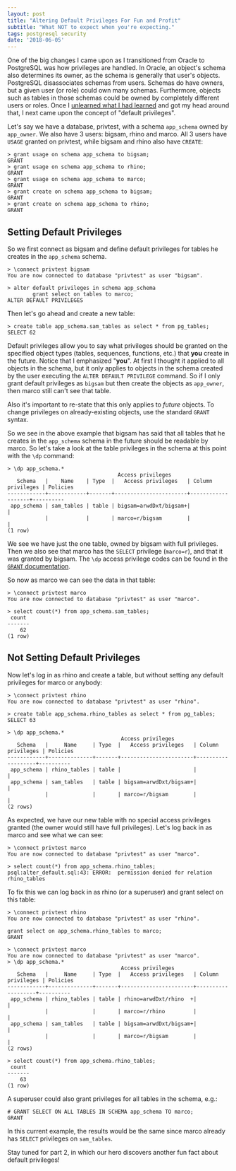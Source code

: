 ```yaml
---
layout: post
title: "Altering Default Privileges For Fun and Profit"
subtitle: "What NOT to expect when you're expecting."
tags: postgresql security
date: '2018-06-05'
---
```


One of the big changes I came upon as I transitioned from Oracle to PostgreSQL was how privileges are handled. In Oracle, an object's schema also determines its owner, as the schema is generally that user's objects. PostgreSQL disassociates schemas from users. Schemas do have owners, but a given user (or role) could own many schemas. Furthermore, objects such as tables in those schemas could be owned by completely different users or roles. Once I [unlearned what I had learned](https://www.youtube.com/watch?v=z4jeREy7Pbc) and got my head around that, I next came upon the concept of "default privileges".

Let's say we have a database, privtest, with a schema `app_schema` owned by `app_owner`. We also have 3 users: bigsam, rhino and marco. All 3 users have `USAGE` granted on privtest, while bigsam and rhino also have `CREATE`:

```
> grant usage on schema app_schema to bigsam;
GRANT
> grant usage on schema app_schema to rhino;
GRANT
> grant usage on schema app_schema to marco;
GRANT
> grant create on schema app_schema to bigsam;
GRANT
> grant create on schema app_schema to rhino;
GRANT
```

## Setting Default Privileges
So we first connect as bigsam and define default privileges for tables he creates in the `app_schema` schema.

```
> \connect privtest bigsam
You are now connected to database "privtest" as user "bigsam".

> alter default privileges in schema app_schema
        grant select on tables to marco;
ALTER DEFAULT PRIVILEGES
```

Then let's go ahead and create a new table:

```
> create table app_schema.sam_tables as select * from pg_tables;
SELECT 62
```

Default privileges allow you to say what privileges should be granted on the specified object types (tables, sequences, functions, etc.) that **you** create in the future. Notice that I emphasized "**you**". At first I thought it applied to all objects in the schema, but it only applies to objects in the schema created by the user executing the `ALTER DEFAULT PRIVILEGE` command. So if I only grant default privileges as `bigsam` but then create the objects as `app_owner`, then marco still can't see that table.

Also it's important to re-state that this only applies to *future* objects. To change privileges on already-existing objects, use the standard `GRANT` syntax.

So we see in the above example that bigsam has said that all tables that he creates in the `app_schema` schema in the future should be readable by marco. So let's take a look at the table privileges in the schema at this point with the `\dp` command:

```
> \dp app_schema.*
                                   Access privileges
   Schema   |    Name    | Type  |   Access privileges   | Column privileges | Policies
------------+------------+-------+-----------------------+-------------------+----------
 app_schema | sam_tables | table | bigsam=arwdDxt/bigsam+|                   |
            |            |       | marco=r/bigsam        |                   |
(1 row)
```

We see we have just the one table, owned by bigsam with full privileges. Then we also see that marco has the `SELECT` privilege (`marco=r`), and that it was granted by bigsam. The `\dp` access privilege codes can be found in the [`GRANT` documentation](https://www.postgresql.org/docs/current/static/sql-grant.html).

So now as marco we can see the data in that table:

```
> \connect privtest marco
You are now connected to database "privtest" as user "marco".

> select count(*) from app_schema.sam_tables;
 count
-------
    62
(1 row)
```

## Not Setting Default Privileges
Now let's log in as rhino and create a table, but without setting any default privileges for marco or anybody:
```
> \connect privtest rhino
You are now connected to database "privtest" as user "rhino".

> create table app_schema.rhino_tables as select * from pg_tables;
SELECT 63

> \dp app_schema.*
                                    Access privileges
   Schema   |     Name     | Type  |   Access privileges   | Column privileges | Policies
------------+--------------+-------+-----------------------+-------------------+----------
 app_schema | rhino_tables | table |                       |                   |
 app_schema | sam_tables   | table | bigsam=arwdDxt/bigsam+|                   |
            |              |       | marco=r/bigsam        |                   |
(2 rows)
```

As expected, we have our new table with no special access privileges granted (the owner would still have full privileges). Let's log back in as marco and see what we can see:

```
> \connect privtest marco
You are now connected to database "privtest" as user "marco".

> select count(*) from app_schema.rhino_tables;
psql:alter_default.sql:43: ERROR:  permission denied for relation rhino_tables
```

To fix this we can log back in as rhino (or a superuser) and grant select on this table:
```
> \connect privtest rhino
You are now connected to database "privtest" as user "rhino".

grant select on app_schema.rhino_tables to marco;
GRANT

> \connect privtest marco
You are now connected to database "privtest" as user "marco".
> \dp app_schema.*
                                    Access privileges
   Schema   |     Name     | Type  |   Access privileges   | Column privileges | Policies
------------+--------------+-------+-----------------------+-------------------+----------
 app_schema | rhino_tables | table | rhino=arwdDxt/rhino  +|                   |
            |              |       | marco=r/rhino         |                   |
 app_schema | sam_tables   | table | bigsam=arwdDxt/bigsam+|                   |
            |              |       | marco=r/bigsam        |                   |
(2 rows)

> select count(*) from app_schema.rhino_tables;
 count
-------
    63
(1 row)
```

A superuser could also grant privileges for all tables in the schema, e.g.:

```
# GRANT SELECT ON ALL TABLES IN SCHEMA app_schema TO marco;
GRANT
```

In this current example, the results would be the same since marco already has `SELECT` privileges on `sam_tables`.

Stay tuned for part 2, in which our hero discovers another fun fact about default privileges!
